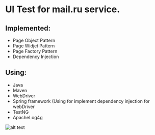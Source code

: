 # UI Test for mail.ru service.
## Implemented:
- Page Object Pattern
- Page Widjet Pattern
- Page Factory Pattern
- Dependency Injection
## Using:
- Java
- Maven
- WebDriver
- Spring framework (Using for implement dependency injection for webDriver
- TestNG
- ApacheLog4g

![alt text](https://user-images.githubusercontent.com/12957112/28079229-2d8c429e-6670-11e7-8613-5f4b5d30bcf9.jpg)
